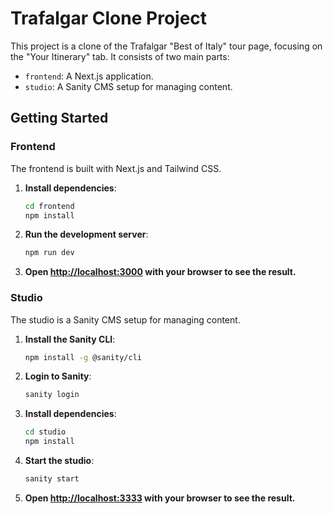 # Trafalgar Clone Project

This project is a clone of the Trafalgar "Best of Italy" tour page, focusing on the "Your Itinerary" tab. It consists of two main parts:

- `frontend`: A Next.js application.
- `studio`: A Sanity CMS setup for managing content.

## Getting Started

### Frontend

The frontend is built with Next.js and Tailwind CSS.

1. **Install dependencies**:

   ```bash
   cd frontend
   npm install
   ```

2. **Run the development server**:
   ```bash
   npm run dev
   ```
3. **Open [http://localhost:3000](http://localhost:3000) with your browser to see the result.**

### Studio

The studio is a Sanity CMS setup for managing content.

1. **Install the Sanity CLI**:
   ```bash
   npm install -g @sanity/cli
   ```
2. **Login to Sanity**:
   ```bash
   sanity login
   ```
3. **Install dependencies**:
   ```bash
   cd studio
   npm install
   ```
4. **Start the studio**:
   ```bash
   sanity start
   ```
5. **Open [http://localhost:3333](http://localhost:3333) with your browser to see the result.**
